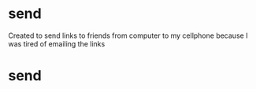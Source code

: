 # send
Created to send links to friends from computer to my cellphone because I was tired of emailing the links
# send
